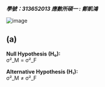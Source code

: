 ***學號：313652013     應數所碩一 : 鄭凱鴻***

![image](https://github.com/user-attachments/assets/1a79a574-9e6c-4304-92d7-a5222eb4822c)


## (a) 
**Null Hypothesis (H₀):**  
σ²_M = σ²_F

**Alternative Hypothesis (H₁):**  
σ²_M ≠ σ²_F


